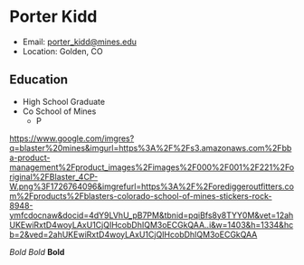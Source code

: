 # Porter Kidd
- Email: porter_kidd@mines.edu
- Location: Golden, CO

## Education
- High School Graduate
- Co School of Mines
  - P

https://www.google.com/imgres?q=blaster%20mines&imgurl=https%3A%2F%2Fs3.amazonaws.com%2Fbba-product-management%2Fproduct_images%2Fimages%2F000%2F001%2F221%2Foriginal%2FBlaster_4CP-W.png%3F1726764096&imgrefurl=https%3A%2F%2Forediggeroutfitters.com%2Fproducts%2Fblasters-colorado-school-of-mines-stickers-rock-8948-ymfcdocnaw&docid=4dY9LVhU_pB7PM&tbnid=pqiBfs8y8TYY0M&vet=12ahUKEwiRxtD4woyLAxU1CjQIHcobDhIQM3oECGkQAA..i&w=1403&h=1334&hcb=2&ved=2ahUKEwiRxtD4woyLAxU1CjQIHcobDhIQM3oECGkQAA

*Bold*
$Bold$
**Bold**
